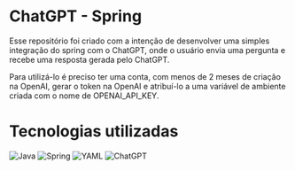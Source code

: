 # ChatGPT - Spring

Esse repositório foi criado com a intenção de desenvolver uma simples integração do spring com o ChatGPT, onde o usuário envia uma pergunta e recebe uma resposta gerada pelo ChatGPT.

Para utilizá-lo é preciso ter uma conta, com menos de 2 meses de criação na OpenAI, gerar o token na OpenAI e atribuí-lo a uma variável de ambiente criada com o nome de OPENAI_API_KEY.

# Tecnologias utilizadas

![Java](https://img.shields.io/badge/java-%23ED8B00.svg?style=for-the-badge&logo=openjdk&logoColor=white)
![Spring](https://img.shields.io/badge/spring-%236DB33F.svg?style=for-the-badge&logo=spring&logoColor=white)
![YAML](https://img.shields.io/badge/yaml-%23ffffff.svg?style=for-the-badge&logo=yaml&logoColor=151515)
![ChatGPT](https://img.shields.io/badge/chatGPT-74aa9c?style=for-the-badge&logo=openai&logoColor=white)
